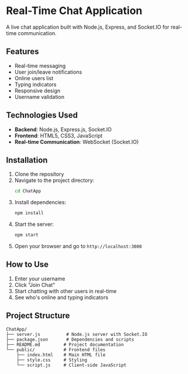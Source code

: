 # Real-Time Chat Application

A live chat application built with Node.js, Express, and Socket.IO for real-time communication.

## Features

- Real-time messaging
- User join/leave notifications
- Online users list
- Typing indicators
- Responsive design
- Username validation

## Technologies Used

- **Backend**: Node.js, Express.js, Socket.IO
- **Frontend**: HTML5, CSS3, JavaScript
- **Real-time Communication**: WebSocket (Socket.IO)

## Installation

1. Clone the repository
2. Navigate to the project directory:
   ```bash
   cd ChatApp
   ```
3. Install dependencies:
   ```bash
   npm install
   ```
4. Start the server:
   ```bash
   npm start
   ```
5. Open your browser and go to `http://localhost:3000`

## How to Use

1. Enter your username
2. Click "Join Chat"
3. Start chatting with other users in real-time
4. See who's online and typing indicators

## Project Structure

```
ChatApp/
├── server.js          # Node.js server with Socket.IO
├── package.json       # Dependencies and scripts
├── README.md         # Project documentation
└── public/           # Frontend files
    ├── index.html    # Main HTML file
    ├── style.css     # Styling
    └── script.js     # Client-side JavaScript
```